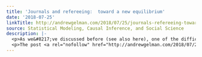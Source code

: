 ```yaml
---
title: 'Journals and refereeing:  toward a new equilibrium'
date: '2018-07-25'
linkTitle: http://andrewgelman.com/2018/07/25/journals-refereeing-toward-new-equilibrium/
source: Statistical Modeling, Causal Inference, and Social Science
description: |-
  <p>As we&#8217;ve discussed before (see also here), one of the difficulties of moving from our current system of review of scientific journal articles, to a new model of post-publication review, is that any major change seems likely to break the current &#8220;gift economy&#8221; system in which thousands of scientists put in millions of hours providing [&#8230;]</p>
  <p>The post <a rel="nofollow" href="http://andrewgelman.com/2018/07/25/journals-refereeing-toward-new-equilibrium/">Journals and r
---
```

